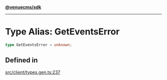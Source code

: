 [**@venuecms/sdk**](../Index.md)

***

# Type Alias: GetEventsError

```ts
type GetEventsError = unknown;
```

## Defined in

[src/client/types.gen.ts:237](https://github.com/venuecms/sdk/blob/5ffcc8d3f9c61b78cab459f936084b3f631fac13/src/client/types.gen.ts#L237)
